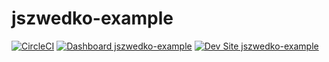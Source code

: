 # jszwedko-example

[![CircleCI](https://circleci.com/gh/jszwedko/jszwedko-example.svg?style=shield)](https://circleci.com/gh/jszwedko/jszwedko-example)
[![Dashboard jszwedko-example](https://img.shields.io/badge/dashboard-jszwedko_example-yellow.svg)](https://dashboard.pantheon.io/sites/4160a858-373f-4ef9-87a9-8f07e6abe9eb#dev/code)
[![Dev Site jszwedko-example](https://img.shields.io/badge/site-jszwedko_example-blue.svg)](http://dev-jszwedko-example.pantheonsite.io/)
